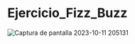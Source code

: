 # Ejercicio_Fizz_Buzz

![Captura de pantalla 2023-10-11 205131](https://github.com/marcelogeraldo11/Ejercicio_Fizz_Buzz/assets/114531935/47da247f-7f68-4cf6-9280-7c19a2cfe542)
